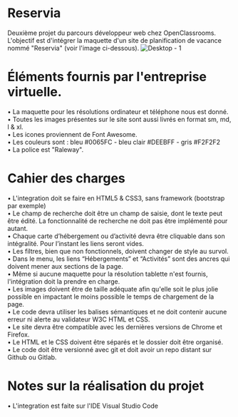 # Reservia
Deuxième projet du parcours développeur web chez OpenClassrooms. L'objectif est d'intégrer la maquette d'un site de planification de vacance nommé "Reservia" (voir l'image ci-dessous).
![Desktop - 1](https://user-images.githubusercontent.com/84918265/131013839-b2229bcf-cc18-4f03-a44c-46e866f01b9f.png)
# Éléments fournis par l'entreprise virtuelle.
• La maquette pour les résolutions ordinateur et téléphone nous est donné. <br>
• Toutes les images présentes sur le site sont aussi livrés en format sm, md, l & xl. <br>
• Les icones proviennent de Font Awesome. <br>
• Les couleurs sont : bleu #0065FC - bleu clair #DEEBFF - gris #F2F2F2 <br>
• La police est "Raleway".
# Cahier des charges
• L'integration doit se faire en HTML5 & CSS3, sans framework (bootstrap par exemple) <br>
• Le champ de recherche doit être un champ de saisie, dont le texte peut être édité. La fonctionnalité de recherche ne doit pas être implémenté pour autant. <br> 
• Chaque carte d’hébergement ou d’activité devra être cliquable dans son intégralité. Pour l’instant les liens seront vides. <br>
• Les filtres, bien que non fonctionnels, doivent changer de style au survol. <br>
• Dans le menu, les liens “Hébergements” et “Activités” sont des ancres qui doivent mener aux sections de la page. <br>
• Même si aucune maquette pour la résolution tablette n'est fournis, l'intégration doit la prendre en charge. <br>
• Les images doivent être de taille adéquate afin qu'elle soit le plus jolie possible en impactant le moins possible le temps de chargement de la page. <br>
• Le code devra utiliser les balises sémantiques et ne doit contenir aucune erreur ni alerte au validateur W3C HTML et CSS. <br>
• Le site devra être compatible avec les dernières versions de Chrome et Firefox. <br>
• Le HTML et le CSS doivent être séparés et le dossier doit être organisé. <br>
• Le code doit être versionné avec git et doit avoir un repo distant sur Github ou Gitlab. <br>
# Notes sur la réalisation du projet
• L'integration est faite sur l'IDE Visual Studio Code 
